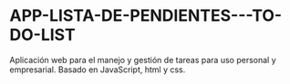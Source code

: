 # APP-LISTA-DE-PENDIENTES---TO-DO-LIST
Aplicación web para el manejo y gestión de tareas para uso personal y empresarial. Basado en JavaScript, html y css.
